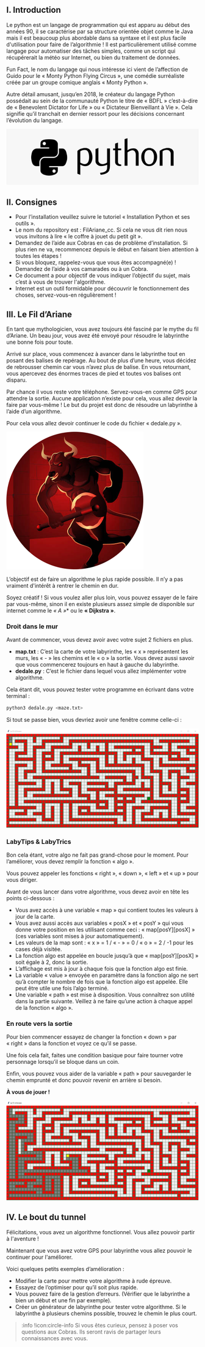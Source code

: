 ## I. Introduction

Le python est un langage de programmation qui est apparu au début des années 90, il se caractérise par sa structure orientée objet comme le Java mais il est beaucoup plus abordable dans sa syntaxe et il est plus facile d'utilisation pour faire de l’algorithmie !
Il est particulièrement utilisé comme langage pour automatiser des tâches simples, comme un script qui récupérerait la météo sur Internet, ou bien du traitement de données.

Fun Fact, le nom du langage qui nous intéresse ici vient de l’affection de Guido pour le « Monty Python Flying Circus », une comédie surréaliste créée par un groupe comique anglais « Monty Python ».

Autre détail amusant, jusqu’en 2018, le créateur du langage Python possédait au sein de la communauté Python le titre de « BDFL » c’est-à-dire de « Benevolent Dictator for Life » ou « Dictateur Bienveillant à Vie ». Cela signifie qu’il tranchait en dernier ressort pour les décisions concernant l’évolution du langage.

![](assets/logo_python.png)

## II. Consignes
-	Pour l’installation veuillez suivre le tutoriel « Installation Python et ses outils ».
-	Le nom du repository est : FilAriane_cc. Si cela ne vous dit rien nous vous invitons à lire « le coffre à jouet du petit git ».
-	Demandez de l’aide aux Cobras en cas de problème d’installation. Si plus rien ne va, recommencez depuis le début en faisant bien attention à toutes les étapes !
-	Si vous bloquez, rappelez-vous que vous êtes accompagné(e) ! Demandez de l’aide à vos camarades ou à un Cobra.
-	Ce document a pour objectif de vous indiquer l’objectif du sujet, mais c’est à vous de trouver l'algorithme.
-	Internet est un outil formidable pour découvrir le fonctionnement des choses, servez-vous-en régulièrement !

## III. Le Fil d’Ariane
En tant que mythologicien, vous avez toujours été fasciné par le mythe du fil d’Ariane. Un beau jour, vous avez été envoyé pour résoudre le labyrinthe une bonne fois pour toute.

Arrivé sur place, vous commencez à avancer dans le labyrinthe tout en posant des balises de repérage. Au bout de plus d’une heure, vous décidez de rebrousser chemin car vous n’avez plus de balise. En vous retournant, vous apercevez des énormes traces de pied et toutes vos balises ont disparu.

Par chance il vous reste votre téléphone. Servez-vous-en comme GPS pour attendre la sortie. Aucune application n’existe pour cela, vous allez devoir la faire par vous-même !
Le but du projet est donc de résoudre un labyrinthe à l’aide d’un algorithme.

Pour cela vous allez devoir continuer le code du fichier « dedale.py ».

![](assets/minotaure.png)

L’objectif est de faire un algorithme le plus rapide possible. Il n’y a pas vraiment d'intérêt à rentrer le chemin en dur.

Soyez créatif ! Si vous voulez aller plus loin, vous pouvez essayer de le faire par vous-même, sinon il en existe plusieurs assez simple de disponible sur internet comme le **« A* »** ou le **« Dijkstra »**.

### Droit dans le mur
Avant de commencer, vous devez avoir avec votre sujet 2 fichiers en plus.

-	**map.txt** : C’est la carte de votre labyrinthe, les « x » représentent les murs, les « - » les chemins et le « o » la sortie. Vous devez aussi savoir que vous commencerez toujours en haut à gauche du labyrinthe.
-	**dedale.py** : C’est le fichier dans lequel vous allez implémenter votre algorithme.

Cela étant dit, vous pouvez tester votre programme en écrivant dans votre terminal :

```sh
python3 dedale.py <maze.txt>
```

Si tout se passe bien, vous devriez avoir une fenêtre comme celle-ci :

![](assets/window.png)

### LabyTips & LabyTrics

Bon cela étant, votre algo ne fait pas grand-chose pour le moment. Pour l’améliorer, vous devez remplir la fonction « algo ».

Vous pouvez appeler les fonctions « right », « down », « left » et « up » pour vous diriger.

Avant de vous lancer dans votre algorithme, vous devez avoir en tête les points ci-dessous :

-	Vous avez accès à une variable « map » qui contient toutes les valeurs à jour de la carte.
-	Vous avez aussi accès aux variables « posX » et « posY » qui vous donne votre position en les utilisant comme ceci : « map[posY][posX] » (ces variables sont mises à jour automatiquement).
-	Les valeurs de la map sont : « x » = 1 / « - » = 0 / « o » = 2 / -1 pour les cases déjà visitée.
-	La fonction algo est appelée en boucle jusqu’à que « map[posY][posX] » soit égale à 2, donc la sortie.
-	L’affichage est mis à jour à chaque fois que la fonction algo est finie.
-	La variable « value » envoyée en paramètre dans la fonction algo ne sert qu’à compter le nombre de fois que la fonction algo est appelée. Elle peut être utile une fois l’algo terminé.
-	Une variable « path » est mise à disposition. Vous connaîtrez son utilité dans la partie suivante.
Veillez à ne faire qu’une action à chaque appel de la fonction « algo ».

### En route vers la sortie


Pour bien commencer essayez de changer la fonction « down » par « right » dans la fonction et voyez ce qu’il se passe.

Une fois cela fait, faites une condition basique pour faire tourner votre personnage lorsqu’il se bloque dans un coin.

Enfin, vous pouvez vous aider de la variable « path » pour sauvegarder le chemin emprunté et donc pouvoir revenir en arrière si besoin.

**À vous de jouer !**

![](assets/example.png)

## IV. Le bout du tunnel

Félicitations, vous avez un algorithme fonctionnel. Vous allez pouvoir partir à l'aventure !

Maintenant que vous avez votre GPS pour labyrinthe vous allez pouvoir le continuer pour l'améliorer.

Voici quelques petits exemples d’amélioration :
-	Modifier la carte pour mettre votre algorithme à rude épreuve.
-	Essayez de l’optimiser pour qu’il soit plus rapide.
-	Vous pouvez faire de la gestion d’erreurs. (Vérifier que le labyrinthe a bien un début et une fin par exemple).
-	Créer un générateur de labyrinthe pour tester votre algorithme.
	Si le labyrinthe à plusieurs chemins possible, trouvez le chemin le plus court.

>:info !icon:circle-info Si vous êtes curieux, pensez à poser vos questions aux Cobras. Ils seront ravis de partager leurs connaissances avec vous.








